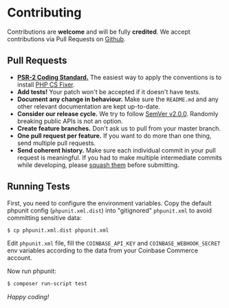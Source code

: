 # Contributing

Contributions are **welcome** and will be fully **credited**. We accept contributions via Pull Requests on [Github](https://github.com/shakurov/laravel-coinbase/pulls).

## Pull Requests

- **[PSR-2 Coding Standard.](https://github.com/php-fig/fig-standards/blob/master/accepted/PSR-2-coding-style-guide.md)** The easiest way to apply the conventions is to install [PHP CS Fixer](https://github.com/FriendsOfPHP/PHP-CS-Fixer).
- **Add tests!** Your patch won't be accepted if it doesn't have tests.
- **Document any change in behaviour.** Make sure the `README.md` and any other relevant documentation are kept up-to-date.
- **Consider our release cycle.** We try to follow [SemVer v2.0.0](http://semver.org/). Randomly breaking public APIs is not an option.
- **Create feature branches.** Don't ask us to pull from your master branch.
- **One pull request per feature.** If you want to do more than one thing, send multiple pull requests.
- **Send coherent history.** Make sure each individual commit in your pull request is meaningful. If you had to make multiple intermediate commits while developing, please [squash them](https://www.git-scm.com/book/en/v2/Git-Tools-Rewriting-History#Changing-Multiple-Commit-Messages) before submitting.

## Running Tests

First, you need to configure the environment variables. Copy the default phpunit config (`phpunit.xml.dist`) into "gitignored" `phpunit.xml` to avoid committing sensitive data:

```bash
$ cp phpunit.xml.dist phpunit.xml
```

Edit `phpunit.xml` file, fill the `COINBASE_API_KEY` and `COINBASE_WEBHOOK_SECRET` env variables according to the data from your Coinbase Commerce account.

Now run phpunit:
```bash
$ composer run-script test
```


*Happy coding!*

